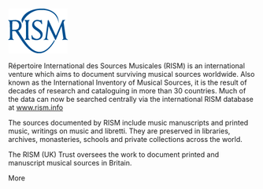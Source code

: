 ![RISM logo](https://github.com/RISM-UK/RISM-UK.github.io/blob/master/rism_logo.png) 

Répertoire International des Sources Musicales (RISM) is an international venture which aims to document surviving musical sources worldwide. Also known as the International Inventory of Musical Sources, it is the result of decades of research and cataloguing in more than 30 countries.  Much of the data can now be searched centrally via the international RISM database at www.rism.info  

The sources documented by RISM include music manuscripts and printed music, writings on music and libretti. They are preserved in libraries, archives, monasteries, schools and private collections across the world.  

The RISM (UK) Trust oversees the work to document printed and manuscript musical sources in Britain.  

More
